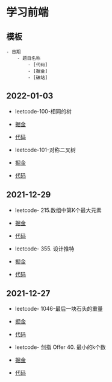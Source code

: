 # 学习前端

## 模板
    - 日期
        - 题目名称
            - [代码]
            - [掘金]
            - [破站]


## 2022-01-03
- leetcode-100-相同的树
- [掘金](https://juejin.cn/post/7049259291739422751)
- [代码](https://github.com/kossfun/koss-studybook/blob/master/src/202201/03/100.%E7%9B%B8%E5%90%8C%E7%9A%84%E6%A0%91.js)


- leetcode-101-对称二叉树
- [掘金](https://juejin.cn/post/7049256826851819550)
- [代码](https://github.com/kossfun/koss-studybook/blob/master/src/202201/03/101.%E5%AF%B9%E7%A7%B0%E4%BA%8C%E5%8F%89%E6%A0%91.js)


## 2021-12-29
- leetcode- 215.数组中第K个最大元素
- [掘金](https://juejin.cn/post/7047707531979948039/)
- [代码](https://github.com/kossfun/koss-studybook/blob/master/src/202112/29/215.%E6%95%B0%E7%BB%84%E4%B8%AD%E7%AC%ACK%E4%B8%AA%E6%9C%80%E5%A4%A7%E5%85%83%E7%B4%A0.js)


- leetcode- 355. 设计推特
- [掘金](https://juejin.cn/post/7047709645422460936/)
- [代码](https://github.com/kossfun/koss-studybook/blob/master/src/202112/29/355.%20%E8%AE%BE%E8%AE%A1%E6%8E%A8%E7%89%B9.js)



## 2021-12-27
- leetcode- 1046-最后一块石头的重量
- [掘金](https://juejin.cn/post/7047707531979948039/)
- [代码](https://github.com/kossfun/koss-studybook/blob/master/src/202112/29/215.%E6%95%B0%E7%BB%84%E4%B8%AD%E7%AC%ACK%E4%B8%AA%E6%9C%80%E5%A4%A7%E5%85%83%E7%B4%A0.js)


- leetcode- 剑指 Offer 40. 最小的k个数
- [掘金](https://juejin.cn/post/7047709645422460936/)
- [代码](https://github.com/kossfun/koss-studybook/blob/master/src/202112/29/355.%20%E8%AE%BE%E8%AE%A1%E6%8E%A8%E7%89%B9.js)

